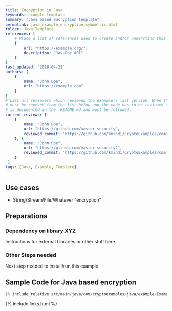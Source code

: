 ```yaml
---
title: Encryption in Java
keywords: example template
summary: "Java based encryption template"
permalink: java_example_encryption_symmetric.html
folder: Java Template
references: [
    # Place a list of references used to create and/or understand this example.
    {
        url: "https://example.org/",
        description: "JavaDoc API"
    }
]
last_updated: "2018-04-21"
authors: [
    {
        name: "John Doe",
        url: "https://example.com"
    }
]
# List all reviewers which reviewed the example's last version. When the example is updated all old reviews
# must be removed from the list below and the code has to be reviewed completely. The complete review prozess
# is documented in the  README.md and must be followed.
current_reviews: [
    {
        name: "John Doe",
        url: "https://github.com/master-security",
        reviewed_commit: "https://github.com/kmindi/CryptoExamples/commit/6fa03d7a38c06ac69ce639a503fa947a99c3d168"
    }, {
        name: "John Doe",
        url: "https://github.com/master-security2",
        reviewed_commit: "https://github.com/kmindi/CryptoExamples/commit/497ea81805ce9e14e1005171c3a6df444a5aa2e3"
    }
 ]
tags: [Java, Example, Template]
---
```


## Use cases

- String/Stream/File/Whatever "encryption"

## Preparations

### Dependency on library XYZ

Instructions for external Libraries or other stuff here.

### Other Steps needed

Next step needed to install/run this example. 

## Sample Code for Java based encryption

```java
{% include_relative src/main/java/com/cryptoexamples/java/example/ExampleEncryption.java %}
```



{% include links.html %}
